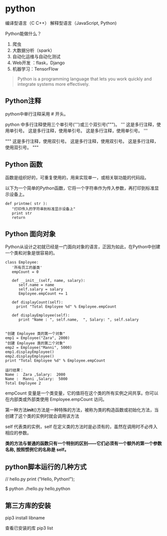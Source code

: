 # python

编译型语言（C C++） 解释型语言（JavaScript, Python\)

Python能做什么？

1. 爬虫
2. 大数据分析（spark）
3. 自动化运维与自动化测试
4. Web开发 ：flask，Django
5. 机器学习：TensorFlow

> Python is a programming language that lets you work quickly and integrate systems more effectively.

## Python注释

python中单行注释采用 \# 开头。

python 中多行注释使用三个单引号\('''\)或三个双引号\("""\)。 ''' 这是多行注释，使用单引号。 这是多行注释，使用单引号。 这是多行注释，使用单引号。 '''

""" 这是多行注释，使用双引号。 这是多行注释，使用双引号。 这是多行注释，使用双引号。 """

## Python 函数

函数是组织好的，可重复使用的，用来实现单一，或相关联功能的代码段。

以下为一个简单的Python函数，它将一个字符串作为传入参数，再打印到标准显示设备上。

```text
def printme( str ):
   "打印传入的字符串到标准显示设备上"
   print str
   return
```

## Python 面向对象

Python从设计之初就已经是一门面向对象的语言，正因为如此，在Python中创建一个类和对象是很容易的。

```text
class Employee:
   '所有员工的基类'
   empCount = 0

   def __init__(self, name, salary):
      self.name = name
      self.salary = salary
      Employee.empCount += 1

   def displayCount(self):
     print "Total Employee %d" % Employee.empCount

   def displayEmployee(self):
      print "Name : ", self.name,  ", Salary: ", self.salary


"创建 Employee 类的第一个对象"
emp1 = Employee("Zara", 2000)
"创建 Employee 类的第二个对象"
emp2 = Employee("Manni", 5000)
emp1.displayEmployee()
emp2.displayEmployee()
print "Total Employee %d" % Employee.empCount

运行结果：
Name :  Zara ,Salary:  2000
Name :  Manni ,Salary:  5000
Total Employee 2
```

empCount 变量是一个类变量，它的值将在这个类的所有实例之间共享。你可以在内部类或外部类使用 Employee.empCount 访问。

第一种方法**init**\(\)方法是一种特殊的方法，被称为类的构造函数或初始化方法，当创建了这个类的实例时就会调用该方法

self 代表类的实例，self 在定义类的方法时是必须有的，虽然在调用时不必传入相应的参数。

**类的方法与普通的函数只有一个特别的区别——它们必须有一个额外的第一个参数名称, 按照惯例它的名称是 self。**

## python脚本运行的几种方式

// hello.py print \("Hello, Python!"\);

$ python ./hello.py hello,python

## 第三方库的安装

pip3 install libname

查看已安装的库 pip3 list

